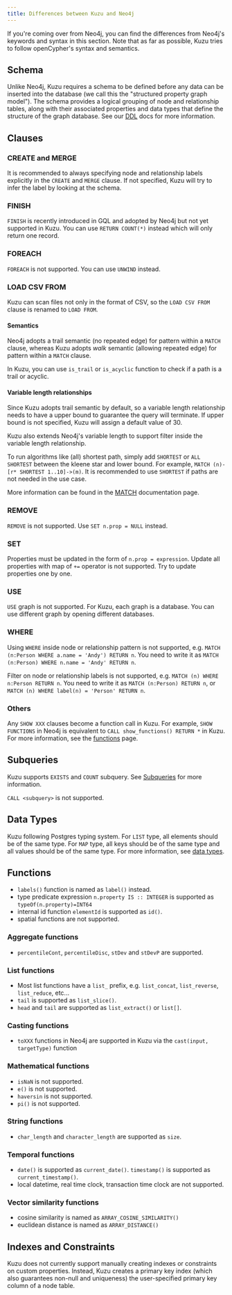 ```yaml
---
title: Differences between Kuzu and Neo4j
---
```


If you're coming over from Neo4j, you can find the differences from Neo4j's keywords and syntax
in this section. Note that as far as possible, Kuzu tries to follow openCypher's syntax and semantics.

## Schema

Unlike Neo4j, Kuzu requires a schema to be defined before any data can be inserted into the database
(we call this the "structured property graph model"). The schema provides a logical grouping of node and
relationship tables, along with their associated properties and data types that define the structure of
the graph database. See our [DDL](/cypher/data-definition/create-table) docs for more information. 

## Clauses

### CREATE and MERGE

It is recommended to always specifying node and relationship labels explicitly in the `CREATE` and `MERGE` clause. If not specified, Kuzu will try to infer the label by looking at the schema.

### FINISH

`FINISH` is recently introduced in GQL and adopted by Neo4j but not yet supported in Kuzu. You can use `RETURN COUNT(*)` instead which will only return one record.

### FOREACH

`FOREACH` is not supported. You can use `UNWIND` instead.

### LOAD CSV FROM

Kuzu can scan files not only in the format of CSV, so the `LOAD CSV FROM` clause is renamed to `LOAD FROM`.

#### Semantics

Neo4j adopts a trail semantic (no repeated edge) for pattern within a `MATCH` clause, whereas Kuzu adopts _walk_ semantic
(allowing repeated edge) for pattern within a `MATCH` clause.

In Kuzu, you can use `is_trail` or `is_acyclic` function to check if a path is a trail or acyclic.

#### Variable length relationships

Since Kuzu adopts trail semantic by default, so a variable length relationship needs to have a upper bound to guarantee the query will terminate. If upper bound is not specified, Kuzu will assign a default value of 30.

Kuzu also extends Neo4j's variable length to support filter inside the variable length relationship. 

To run algorithms like (all) shortest path, simply add `SHORTEST` or `ALL SHORTEST` between the kleene star and lower bound. For example,  `MATCH (n)-[r* SHORTEST 1..10]->(m)`. It is recommended to use `SHORTEST` if paths are not needed in the use case.

More information can be found in the [MATCH](/cypher/query-clauses/match) documentation page.

### REMOVE

`REMOVE` is not supported. Use `SET n.prop = NULL` instead.

### SET

Properties must be updated in the form of `n.prop = expression`. Update all properties with map of `+=` operator is not supported. Try to update properties one by one.

### USE

`USE` graph is not supported. For Kuzu, each graph is a database. You can use different graph by opening different databases.

### WHERE

Using `WHERE` inside node or relationship pattern is not supported, e.g. `MATCH (n:Person WHERE a.name = 'Andy') RETURN n`. You need to write it as `MATCH (n:Person) WHERE n.name = 'Andy' RETURN n`.

Filter on node or relationship labels is not supported, e.g. `MATCH (n) WHERE n:Person RETURN n`. You need to write it as `MATCH (n:Person) RETURN n`, or `MATCH (n) WHERE label(n) = 'Person' RETURN n`.

### Others

Any `SHOW XXX` clauses become a function call in Kuzu. For example, `SHOW FUNCTIONS` in Neo4j is equivalent to `CALL show_functions() RETURN *` in Kuzu. For more information, see the [functions](/cypher/query-clauses/call) page.

## Subqueries

Kuzu supports `EXISTS` and `COUNT` subquery. See [Subqueries](/cypher/subquery) for more information.

`CALL <subquery>` is not supported.

## Data Types

Kuzu following Postgres typing system. For `LIST` type, all elements should be of the same type. For `MAP` type, all keys should be of the same type and all values should be of the same type. For more information, see [data types](/cypher/data-types).

## Functions

- `labels()` function is named as `label()` instead.
- type predicate expression `n.property IS :: INTEGER` is supported as `typeOf(n.property)=INT64`
- internal id function `elementId` is supported as `id()`.
- spatial functions are not supported.

### Aggregate functions
- `percentileCont`, `percentileDisc`, `stDev` and `stDevP` are supported.

### List functions

- Most list functions have a `list_` prefix, e.g. `list_concat`, `list_reverse`, `list_reduce`, etc...
- `tail` is supported as `list_slice()`.
- `head` and `tail` are supported as `list_extract()` or `list[]`.

### Casting functions
- `toXXX` functions in Neo4j are supported in Kuzu via the `cast(input, targetType)` function

### Mathematical functions
- `isNaN` is not supported.
- `e()` is not supported.
- `haversin` is not supported.
- `pi()` is not supported.

### String functions
- `char_length` and `character_length` are supported as `size`.

### Temporal functions
- `date()` is supported as `current_date()`. `timestamp()` is supported as `current_timestamp()`.
- local datetime, real time clock, transaction time clock are not supported.

### Vector similarity functions
- cosine similarity is named as `ARRAY_COSINE_SIMILARITY()`
- euclidean distance is named as `ARRAY_DISTANCE()`

## Indexes and Constraints

Kuzu does not currently support manually creating indexes or constraints on custom properties.
Instead, Kuzu creates a primary key index (which also guarantees non-null and uniqueness) the
user-specified primary key column of a node table.

